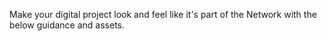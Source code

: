 Make your digital project look and feel like it's part of the Network with the below guidance and assets.